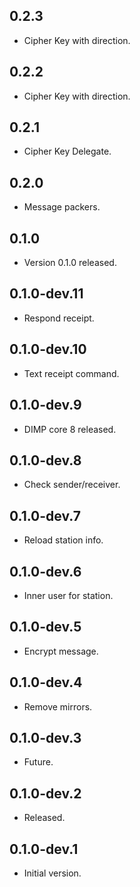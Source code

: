 ## 0.2.3

- Cipher Key with direction.

## 0.2.2

- Cipher Key with direction.

## 0.2.1

- Cipher Key Delegate.

## 0.2.0

- Message packers.

## 0.1.0

- Version 0.1.0 released.

## 0.1.0-dev.11

- Respond receipt.

## 0.1.0-dev.10

- Text receipt command.

## 0.1.0-dev.9

- DIMP core 8 released.

## 0.1.0-dev.8

- Check sender/receiver.

## 0.1.0-dev.7

- Reload station info.

## 0.1.0-dev.6

- Inner user for station.

## 0.1.0-dev.5

- Encrypt message.

## 0.1.0-dev.4

- Remove mirrors.

## 0.1.0-dev.3

- Future.

## 0.1.0-dev.2

- Released.

## 0.1.0-dev.1

- Initial version.
